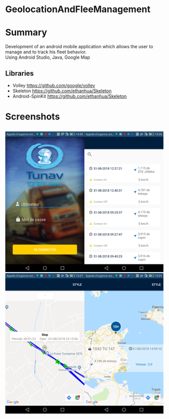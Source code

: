# GeolocationAndFleeManagement
# Summary
Development of an android mobile application which allows the user
to manage and to track his fleet behavior. <br />
Using Android Studio, Java, Google Map <br />

## Libraries
* Volley https://github.com/google/volley
* Skeleton https://github.com/ethanhua/Skeleton
* Android-SpinKit https://github.com/ethanhua/Skeleton

# Screenshots <h2> 
 <img src="https://github.com/XmissterioX/GeolocationAndFleeManagement/blob/master/ScreenShots/1.png" width="250"><img src="https://github.com/XmissterioX/GeolocationAndFleeManagement/blob/master/ScreenShots/40488299_1343862459083053_4036779060737605632_n.png?raw=true" width="250"><img src="https://github.com/XmissterioX/GeolocationAndFleeManagement/blob/master/ScreenShots/40399077_420382901699064_580512598680666112_n.png" width="250"><img src="https://github.com/XmissterioX/GeolocationAndFleeManagement/blob/master/ScreenShots/4.png" width="250">

